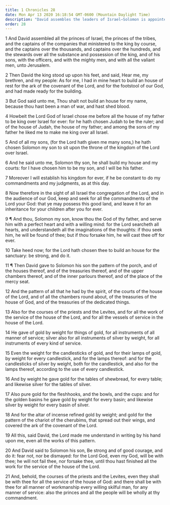 ```yaml
---
title: 1 Chronicles 28
date: Mon Apr 13 2020 16:18:54 GMT-0600 (Mountain Daylight Time)
description: "David assembles the leaders of Israel—Solomon is appointed to build the temple—David exhorts Solomon and the people to keep the commandments—David gives Solomon the pattern and materials for the temple."
order: 28
---
```


1 And David assembled all the princes of Israel, the princes of the tribes, and the captains of the companies that ministered to the king by course, and the captains over the thousands, and captains over the hundreds, and the stewards over all the substance and possession of the king, and of his sons, with the officers, and with the mighty men, and with all the valiant men, unto Jerusalem.

2 Then David the king stood up upon his feet, and said, Hear me, my brethren, and my people: As for me, I had in mine heart to build an house of rest for the ark of the covenant of the Lord, and for the footstool of our God, and had made ready for the building.

3 But God said unto me, Thou shalt not build an house for my name, because thou hast been a man of war, and hast shed blood.

4 Howbeit the Lord God of Israel chose me before all the house of my father to be king over Israel for ever: for he hath chosen Judah to be the ruler; and of the house of Judah, the house of my father; and among the sons of my father he liked me to make me king over all Israel.

5 And of all my sons, (for the Lord hath given me many sons,) he hath chosen Solomon my son to sit upon the throne of the kingdom of the Lord over Israel.

6 And he said unto me, Solomon thy son, he shall build my house and my courts: for I have chosen him to be my son, and I will be his father.

7 Moreover I will establish his kingdom for ever, if he be constant to do my commandments and my judgments, as at this day.

8 Now therefore in the sight of all Israel the congregation of the Lord, and in the audience of our God, keep and seek for all the commandments of the Lord your God: that ye may possess this good land, and leave it for an inheritance for your children after you for ever.

9 ¶ And thou, Solomon my son, know thou the God of thy father, and serve him with a perfect heart and with a willing mind: for the Lord searcheth all hearts, and understandeth all the imaginations of the thoughts: if thou seek him, he will be found of thee; but if thou forsake him, he will cast thee off for ever.

10 Take heed now; for the Lord hath chosen thee to build an house for the sanctuary: be strong, and do it.

11 ¶ Then David gave to Solomon his son the pattern of the porch, and of the houses thereof, and of the treasuries thereof, and of the upper chambers thereof, and of the inner parlours thereof, and of the place of the mercy seat.

12 And the pattern of all that he had by the spirit, of the courts of the house of the Lord, and of all the chambers round about, of the treasuries of the house of God, and of the treasuries of the dedicated things.

13 Also for the courses of the priests and the Levites, and for all the work of the service of the house of the Lord, and for all the vessels of service in the house of the Lord.

14 He gave of gold by weight for things of gold, for all instruments of all manner of service; silver also for all instruments of silver by weight, for all instruments of every kind of service.

15 Even the weight for the candlesticks of gold, and for their lamps of gold, by weight for every candlestick, and for the lamps thereof: and for the candlesticks of silver by weight, both for the candlestick, and also for the lamps thereof, according to the use of every candlestick.

16 And by weight he gave gold for the tables of shewbread, for every table; and likewise silver for the tables of silver.

17 Also pure gold for the fleshhooks, and the bowls, and the cups: and for the golden basins he gave gold by weight for every basin; and likewise silver by weight for every basin of silver.

18 And for the altar of incense refined gold by weight; and gold for the pattern of the chariot of the cherubims, that spread out their wings, and covered the ark of the covenant of the Lord.

19 All this, said David, the Lord made me understand in writing by his hand upon me, even all the works of this pattern.

20 And David said to Solomon his son, Be strong and of good courage, and do it: fear not, nor be dismayed: for the Lord God, even my God, will be with thee; he will not fail thee, nor forsake thee, until thou hast finished all the work for the service of the house of the Lord.

21 And, behold, the courses of the priests and the Levites, even they shall be with thee for all the service of the house of God: and there shall be with thee for all manner of workmanship every willing skilful man, for any manner of service: also the princes and all the people will be wholly at thy commandment.
